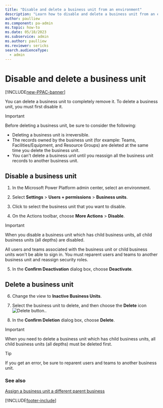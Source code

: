 ```yaml
---
title: "Disable and delete a business unit from an environment"
description: "Learn how to disable and delete a business unit from an environment. Learn about the considerations before taking this irreversible action."
author: paulliew
ms.component: pa-admin
ms.topic: how-to
ms.date: 05/18/2023
ms.subservice: admin
ms.author: paulliew
ms.reviewer: sericks
search.audienceType: 
  - admin
---
```


# Disable and delete a business unit

[!INCLUDE[new-PPAC-banner](~/includes/new-PPAC-banner.md)]

You can delete a business unit to completely remove it. To delete a business unit, you must first disable it.
  
> [!IMPORTANT]
>  Before deleting a business unit, be sure to consider the following:  
>   
> -   Deleting a business unit is irreversible.  
> -   The records owned by the business unit (for example: Teams, Facilities/Equipment, and Resource Groups) are deleted at the same time you delete the business unit.  
> -   You can't delete a business unit until you reassign all the business unit records to another business unit.  

## Disable a business unit

1. In the Microsoft Power Platform admin center, select an environment. 

2. Select **Settings** > **Users + permissions** > **Business units**.  
  
3. Click to select the business unit that you want to disable.  
  
4. On the Actions toolbar, choose **More Actions** > **Disable**.  
  
> [!IMPORTANT]
> When you disable a business unit which has child business units, all child business units (all depths) are disabled.
> 
> All users and teams associated with the business unit or child business units won't be able to sign in. You must reparent users and teams to another business unit and reassign security roles.

5. In the **Confirm Deactivation** dialog box, choose **Deactivate**.  

## Delete a business unit

6. Change the view to **Inactive Business Units**.

7. Select the business unit to delete, and then choose the **Delete** icon ![Delete button.](../admin/media/delete.png "Delete button").  
  
8. In the **Confirm Deletion** dialog box, choose **Delete**.  
  
> [!IMPORTANT]
> When you need to delete a business unit which has child business units, all child business units (all depths) must be deleted first.

> [!TIP]
> If you get an error, be sure to reparent users and teams to another business unit.

### See also  
 [Assign a business unit a different parent business](../admin/assign-business-unit-different-parent.md)


[!INCLUDE[footer-include](../includes/footer-banner.md)]

